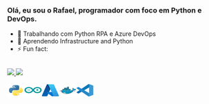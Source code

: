 ### Olá, eu sou o Rafael, programador com foco em Python e DevOps. 

<div align="left">
  
- 🔭 Trabalhando com Python RPA e Azure DevOps
- 🌱 Aprendendo Infrastructure and Python
- ⚡ Fun fact: 
<div style="display: inline_block"><br>
  </div>
<div>
  <a href="https://github.com/ShadowFoxBRA">
  <img height="150em" src="https://github-readme-stats.vercel.app/api?username=ShadowFoxBRA&show_icons=true&theme=dark&include_all_commits=true&count_private=true"/>
  <img height="150em" src="https://github-readme-stats.vercel.app/api/top-langs/?username=ShadowFoxBRA&layout=compact&langs_count=7&theme=dark"/>
</div>
<div style="display: inline_block"><br>
  <img align="left" alt="Rafa-Python" height="30" width="40" src="https://raw.githubusercontent.com/devicons/devicon/master/icons/python/python-original.svg">
  <img align="left" alt="Rafa-Arduino" height="30" width="40" src="https://raw.githubusercontent.com/devicons/devicon/master/icons/arduino/arduino-original.svg">
  <img align="left" alt="Rafa-Azure" height="30" width="40" src="https://raw.githubusercontent.com/devicons/devicon/master/icons/azure/azure-original.svg">
  <img align="left" alt="Rafa-Docker" height="30" width="40" src="https://raw.githubusercontent.com/devicons/devicon/master/icons/docker/docker-original.svg">
  <img align="left" alt="Rafa-Docker" height="30" width="40" src="https://raw.githubusercontent.com/devicons/devicon/master/icons/vscode/vscode-original.svg">
</div>
  
  ##
